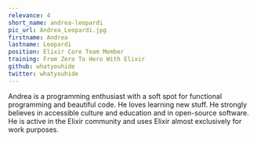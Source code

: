 ```yaml
---
relevance: 4
short_name: andrea-leopardi
pic_url: Andrea_Leopardi.jpg
firstname: Andrea
lastname: Leopardi
position: Elixir Core Team Member
training: From Zero To Hero With Elixir
github: whatyouhide
twitter: whatyouhide
---
```

<p>Andrea is a programming enthusiast with a soft spot for functional programming and beautiful code. He loves learning new stuff. He strongly believes in accessible culture and education and in open-source software. He is active in the Elixir community and uses Elixir almost exclusively for work purposes.</p>
